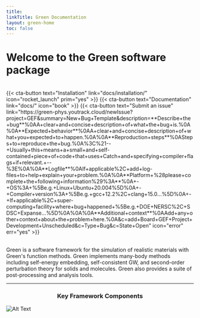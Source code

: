 ```yaml
---
title: 
linkTitle: Green Documentation
layout: green-home
toc: false
---
```


# Welcome to the Green software package

<br>
<div class="mb-6">
{{< cta-button text="Installation" link="docs/installation/" icon="rocket_launch" prim="yes" >}}
{{< cta-button text="Documentation" link="docs/" icon="book" >}}
{{< cta-button text="Submit an issue" link="https://green-phys.youtrack.cloud/newIssue?project=GEF&summary=New+Bug+Template&description=**Describe+the+bug**%0AA+clear+and+concise+description+of+what+the+bug+is.%0A%0A**Expected+behavior**%0AA+clear+and+concise+description+of+what+you+expected+to+happen.%0A%0A**Reproduction+steps**%0ASteps+to+reproduce+the+bug.%0A%3C%21--+Usually+this+means+a+small+and+self-contained+piece+of+code+that+uses+Catch+and+specifying+compiler+flags+if+relevant.+--%3E%0A%0A**Logfile**%0AIf+applicable%2C+add+log-files+to+help+explain+your+problem.%0A%0A**Platform+%28please+complete+the+following+information%29%3A**%0A+-+OS%3A+%5Be.g.+Linux+Ubuntu+20.004%5D%0A+-+Compiler+version%3A+%5Be.g.+gcc+12.2%2C+clang+15.0...%5D%0A+-+If+applicable%2C+super-computing+facility+where+bug+happened+%5Be.g.+DOE+NERSC%2C+SDSC+Expanse...%5D%0A%0A%0A**Additional+context**%0AAdd+any+other+context+about+the+problem+here.%0A&c=add+Board+GEF+Project+Development+Unscheduled&c=Type+Bug&c=State+Open" icon="error" err="yes" >}}
</div>
<br>
  
Green is a software framework for the simulation of realistic materials with Green's function methods. Green implements many-body methods including self-energy embedding, self-consistent GW, and second-order perturbation theory for solids and molecules. Green also provides a suite of post-processing and analysis tools.

<hr>

### <p style="text-align: center;">Key Framework Components</p>
![Alt Text](logo/rosetta.png)

